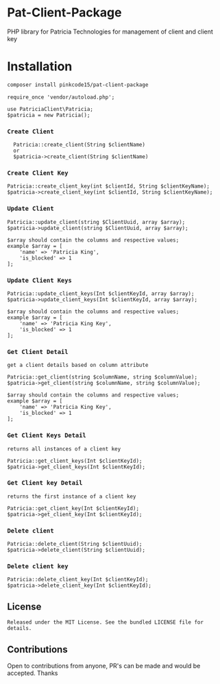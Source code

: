 # Pat-Client-Package
PHP library for Patricia Technologies for management of client and client key 

 
# Installation 
```sh
composer install pinkcode15/pat-client-package


```

```
require_once 'vendor/autoload.php';
```

```
use PatriciaClient\Patricia;
$patricia = new Patricia();
```

### `Create Client`

      Patricia::create_client(String $clientName)  
      or
      $patricia->create_client(String $clientName)
      

### `Create Client Key`

    Patricia::create_client_key(int $clientId, String $clientKeyName);
    $patricia->create_client_key(int $clientId, String $clientKeyName);
     
### `Update Client`
    Patricia::update_client(string $ClientUuid, array $array);
    $patricia->update_client(string $ClientUuid, array $array);

    $array should contain the columns and respective values;
    example $array = [
        'name' => 'Patricia King',
        'is_blocked' => 1
    ];

 
### `Update Client Keys`

    Patricia::update_client_keys(Int $clientKeyId, array $array);
    $patricia->update_client_keys(Int $clientKeyId, array $array);

    $array should contain the columns and respective values;
    example $array = [
        'name' => 'Patricia King Key',
        'is_blocked' => 1
    ];

 
### `Get Client Detail`

    get a client details based on column attribute

    Patricia::get_client(string $columnName, string $columnValue);
    $patricia->get_client(string $columnName, string $columnValue);

    $array should contain the columns and respective values;
    example $array = [
        'name' => 'Patricia King Key',
        'is_blocked' => 1
    ];

### `Get Client Keys Detail`

    returns all instances of a client key

    Patricia::get_client_keys(Int $clientKeyId);
    $patricia->get_client_keys(Int $clientKeyId);


### `Get Client key Detail`

    returns the first instance of a client key

    Patricia::get_client_key(Int $clientKeyId);
    $patricia->get_client_key(Int $clientKeyId);


### `Delete client`

    Patricia::delete_client(String $clientUuid);
    $patricia->delete_client(String $clientUuid);



### `Delete client key`

    Patricia::delete_client_key(Int $clientKeyId);
    $patricia->delete_client_key(Int $clientKeyId);



    
## License

    Released under the MIT License. See the bundled LICENSE file for details.

## Contributions
   
   Open to contributions from anyone, PR's can be made and would be accepted. Thanks
